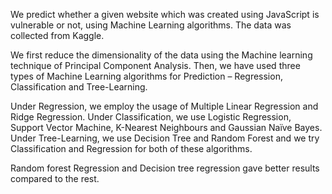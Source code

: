 We predict whether a given website which was created using JavaScript is vulnerable or not, using Machine Learning algorithms. The data was collected from Kaggle.

We first reduce the dimensionality of the data using the Machine learning technique of Principal Component Analysis. Then, we have used three types of Machine Learning algorithms for Prediction – Regression, Classification and Tree-Learning. 

Under Regression, we employ the usage of Multiple Linear Regression and Ridge Regression. 
Under Classification, we use Logistic Regression, Support Vector Machine, K-Nearest Neighbours and Gaussian Naïve Bayes. 
Under Tree-Learning, we use Decision Tree and Random Forest and we try Classification and Regression for both of these algorithms.

Random forest Regression and Decision tree regression gave better results compared to the rest.

